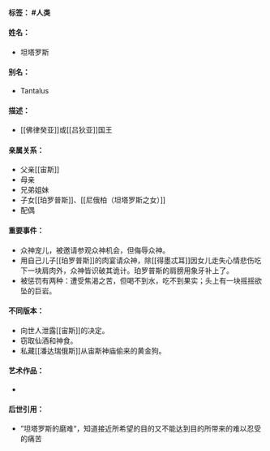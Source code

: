 #### 标签： #人类
#### 姓名：
- 坦塔罗斯
#### 别名：
- Tantalus
#### 描述：
- [[佛律癸亚]]或[[吕狄亚]]国王
#### 亲属关系：
- 父亲[[宙斯]]
- 母亲
- 兄弟姐妹
- 子女[[珀罗普斯]]、[[尼俄柏（坦塔罗斯之女）]]
- 配偶
#### 重要事件：
- 众神宠儿，被邀请参观众神机会，但侮辱众神。
- 用自己儿子[[珀罗普斯]]的肉宴请众神，除[[得墨忒耳]]因女儿走失心情悲伤吃下一块肩肉外，众神皆识破其诡计。珀罗普斯的肩膀用象牙补上了。
- 被惩罚有两种：遭受焦渴之苦，但喝不到水，吃不到果实；头上有一块摇摇欲坠的巨岩。
#### 不同版本：
- 向世人泄露[[宙斯]]的决定。
- 窃取仙酒和神食。
- 私藏[[潘达瑞俄斯]]从宙斯神庙偷来的黄金狗。
#### 艺术作品：
- 
#### 后世引用：
- ”坦塔罗斯的磨难“，知道接近所希望的目的又不能达到目的所带来的难以忍受的痛苦